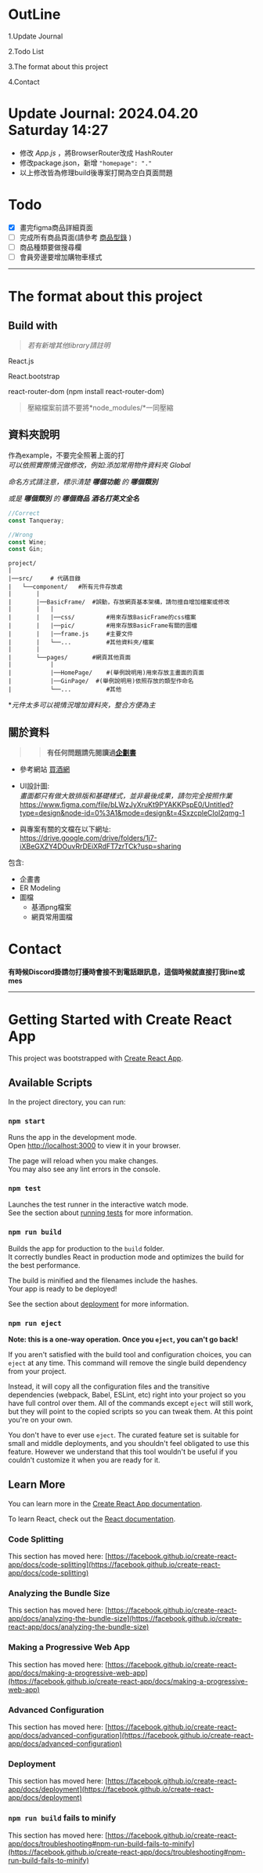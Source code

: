 # OutLine
1.Update Journal

2.Todo List

3.The format about this project

4.Contact

# Update Journal: 2024.04.20 Saturday 14:27

* 修改 *App.js* ，將BrowserRouter改成 HashRouter
* 修改package.json，新增 ```"homepage": "."```
* 以上修改皆為修理build後專案打開為空白頁面問題

# Todo
 - [x] 畫完figma商品詳細頁面
 - [ ] 完成所有商品頁面(請參考 [商品型錄](https://drive.google.com/drive/folders/1So-jHqpJI1xz-dBw0ushkfMkICtQRrI6?usp=sharing) )
 - [ ] 商品種類要做搜尋欄
 - [ ] 會員旁邊要增加購物車樣式
*****

# The format about this project

## Build with

>*若有新增其他library請註明*

React.js

React.bootstrap

react-router-dom (npm install react-router-dom) <br>

>壓縮檔案前請不要將*node_modules/*一同壓縮


## 資料夾說明
作為example，不要完全照著上面的打<br>
*可以依照實際情況做修改，例如:添加常用物件資料夾 Global*

*命名方式請注意，標示清楚 __哪個功能__ 的 __哪個類別__*

*或是  __哪個類別__ 的 __哪個商品__*
***酒名打英文全名***

```js
//Correct
const Tanqueray;

//Wrong
const Wine;
const Gin;
```

```
project/
|
|──src/     # 代碼目錄
|   └──component/   #所有元件存放處
|       |
|       |──BasicFrame/  #誤動，存放網頁基本架構，請勿擅自增加檔案或修改
|       |   |
|       |   |──css/         #用來存放BasicFrame的css檔案
|       |   |──pic/         #用來存放BasicFrame有關的圖檔
|       |   |──frame.js     #主要文件
|       |   └──...          #其他資料夾/檔案    
|       |     
|       └──pages/       #網頁其他頁面
|           |
|           |──HomePage/    #(舉例說明用)用來存放主畫面的頁面
|           |──GinPage/  #(舉例說明用)依照存放的類型作命名
|           └──...          #其他
```
**元件太多可以視情況增加資料夾，整合方便為主*

## 關於資料

>>**有任何問題請先閱讀過[企劃書]("https://docs.google.com/document/d/1b8HA1xJPjE1kEfdy2mb1kw6SG_sZCfPdGCIrihPWm3w/edit?usp=sharing")**

* 參考網站 [買酒網](https://www.my9.com.tw/)

* UI設計圖:<br>
*畫面都只有做大致排版和基礎樣式，並非最後成果，請勿完全按照作業*<br>
https://www.figma.com/file/bLWzJyXruKt9PYAKKPspE0/Untitled?type=design&node-id=0%3A1&mode=design&t=4SxzcpleCIol2qmg-1

* 與專案有關的文檔在以下網址:<br>
https://drive.google.com/drive/folders/1j7-iXBeGXZY4DOuvRrDEiXRdFT7zrTCk?usp=sharing

包含:
* 企畫書
* ER Modeling
* 圖檔
    * 基酒png檔案
    * 網頁常用圖檔

# Contact

**有時候Discord掛請勿打擾時會接不到電話跟訊息，這個時候就直接打我line或mes**


<hr>


# Getting Started with Create React App

This project was bootstrapped with [Create React App](https://github.com/facebook/create-react-app).

## Available Scripts

In the project directory, you can run:

### `npm start`

Runs the app in the development mode.\
Open [http://localhost:3000](http://localhost:3000) to view it in your browser.

The page will reload when you make changes.\
You may also see any lint errors in the console.

### `npm test`

Launches the test runner in the interactive watch mode.\
See the section about [running tests](https://facebook.github.io/create-react-app/docs/running-tests) for more information.

### `npm run build`

Builds the app for production to the `build` folder.\
It correctly bundles React in production mode and optimizes the build for the best performance.

The build is minified and the filenames include the hashes.\
Your app is ready to be deployed!

See the section about [deployment](https://facebook.github.io/create-react-app/docs/deployment) for more information.

### `npm run eject`

**Note: this is a one-way operation. Once you `eject`, you can't go back!**

If you aren't satisfied with the build tool and configuration choices, you can `eject` at any time. This command will remove the single build dependency from your project.

Instead, it will copy all the configuration files and the transitive dependencies (webpack, Babel, ESLint, etc) right into your project so you have full control over them. All of the commands except `eject` will still work, but they will point to the copied scripts so you can tweak them. At this point you're on your own.

You don't have to ever use `eject`. The curated feature set is suitable for small and middle deployments, and you shouldn't feel obligated to use this feature. However we understand that this tool wouldn't be useful if you couldn't customize it when you are ready for it.

## Learn More

You can learn more in the [Create React App documentation](https://facebook.github.io/create-react-app/docs/getting-started).

To learn React, check out the [React documentation](https://reactjs.org/).

### Code Splitting

This section has moved here: [https://facebook.github.io/create-react-app/docs/code-splitting](https://facebook.github.io/create-react-app/docs/code-splitting)

### Analyzing the Bundle Size

This section has moved here: [https://facebook.github.io/create-react-app/docs/analyzing-the-bundle-size](https://facebook.github.io/create-react-app/docs/analyzing-the-bundle-size)

### Making a Progressive Web App

This section has moved here: [https://facebook.github.io/create-react-app/docs/making-a-progressive-web-app](https://facebook.github.io/create-react-app/docs/making-a-progressive-web-app)

### Advanced Configuration

This section has moved here: [https://facebook.github.io/create-react-app/docs/advanced-configuration](https://facebook.github.io/create-react-app/docs/advanced-configuration)

### Deployment

This section has moved here: [https://facebook.github.io/create-react-app/docs/deployment](https://facebook.github.io/create-react-app/docs/deployment)

### `npm run build` fails to minify

This section has moved here: [https://facebook.github.io/create-react-app/docs/troubleshooting#npm-run-build-fails-to-minify](https://facebook.github.io/create-react-app/docs/troubleshooting#npm-run-build-fails-to-minify)
